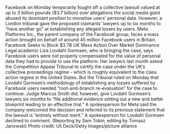 Facebook on Monday temporarily fought off a collective lawsuit valued at up to 3 billion pounds ($3.7 billion) over allegations the social media giant abused its dominant position to monetise users’ personal data.
However, a London tribunal gave the proposed claimants’ lawyers up to six months to “have another go” at establishing any alleged losses by users.
Meta Platforms Inc., the parent company of the Facebook group, faces a mass action brought on behalf of around 45 million Facebook users in Britain.
Facebook Seeks to Block $3.7B UK Mass Action Over Market Dominance
Legal academic Liza Lovdahl Gormsen, who is bringing the case, says Facebook users were not properly compensated for the value of personal data they had to provide to use the platform.
Her lawyers last month asked the Competition Appeal Tribunal to certify the case under the UK’s collective proceedings regime – which is roughly equivalent to the class action regime in the United States.
But the Tribunal ruled on Monday that Lovdahl Gormsen’s methodology of establishing any losses suffered by Facebook users needed “root-and-branch re-evaluation” for the case to continue.
Judge Marcus Smith did, however, give Lovdahl Gormsen’s lawyers six months to “file additional evidence setting out a new and better blueprint leading to an effective trial.”
A spokesperson for Meta said the company welcomed the decision and referred to its previous statement that the lawsuit is “entirely without merit.”
A spokesperson for Lovdahl Gormsen declined to comment.
(Reporting by Sam Tobin; editing by Tomasz Janowski)
Photo credit: Uli Deck/Getty Images/picture alliance